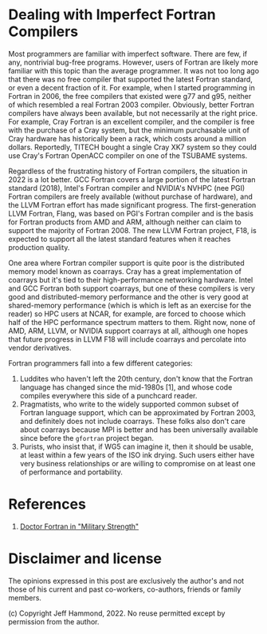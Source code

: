 # Dealing with Imperfect Fortran Compilers

Most programmers are familiar with imperfect software.
There are few, if any, nontrivial bug-free programs.
However, users of Fortran are likely more familiar with this topic than the average programmer.
It was not too long ago that there was no free compiler that
supported the latest Fortran standard, or even a decent fraction of it.
For example, when I started programming in Fortran in 2006,
the free compilers that existed were g77 and g95, neither
of which resembled a real Fortran 2003 compiler.
Obviously, better Fortran compilers have always been available,
but not necessarily at the right price.
For example, Cray Fortran is an excellent compiler, and the compiler
is free with the purchase of a Cray system, but the minimum
purchasable unit of Cray hardware has historically been a
rack, which costs around a million dollars.
Reportedly, TITECH bought a single Cray XK7 system
so they could use Cray's Fortran OpenACC compiler on
one of the TSUBAME systems.

Regardless of the frustrating history of Fortran compilers,
the situation in 2022 is a lot better.
GCC Fortran covers a large portion of the latest Fortran standard (2018),
Intel's Fortran compiler and NVIDIA's NVHPC (nee PGI) 
Fortran compilers are freely available (without purchase of hardware),
and the LLVM Fortran effort has made significant progress.
The first-generation LLVM Fortran, Flang, was based on PGI's Fortran
compiler and is the basis for Fortran products from AMD and ARM,
although neither can claim to support the majority of Fortran 2008.
The new LLVM Fortran project, F18, is expected to support all the latest
standard features when it reaches production quality.

One area where Fortran compiler support is quite poor is the distributed
memory model known as coarrays.
Cray has a great implementation of coarrays but it's tied to their
high-performance networking hardware.
Intel and GCC Fortran both support coarrays, but one of these
compilers is very good and distributed-memory performance and
the other is very good at shared-memory performance
(which is which is left as an exercise for the reader)
so HPC users at NCAR, for example, are forced to choose
which half of the HPC performance spectrum matters to them.
Right now, none of AMD, ARM, LLVM, or NVIDIA support coarrays
at all, although one hopes that future progress in LLVM F18
will include coarrays and percolate into vendor derivatives.

Fortran programmers fall into a few different categories:

  1. Luddites who haven't left the 20th century,
     don't know that the Fortran language has changed since the mid-1980s [1],
     and whose code compiles everywhere this side of a punchcard reader.
  3. Pragmatists, who write to the widely supported common subset of Fortran language support, 
     which can be approximated by Fortran 2003, and definitely does not include coarrays.
     These folks also don't care about coarrays because MPI is better and 
     has been universally available since before the `gfortran` project began.
  4. Purists, who insist that, if WG5 can imagine it, then it should be usable, 
     at least within a few years of the ISO ink drying.
     Such users either have very business relationships or are willing to compromise
     on at least one of performance and portability.



# References

  1. [Doctor Fortran in "Military Strength"](https://stevelionel.com/drfortran/2020/05/16/doctor-fortran-in-military-strength/)

# Disclaimer and license

The opinions expressed in this post are exclusively the author's 
and not those of his current and past co-workers, co-authors, friends or family members.

(c) Copyright Jeff Hammond, 2022. No reuse permitted except by permission from the author.
